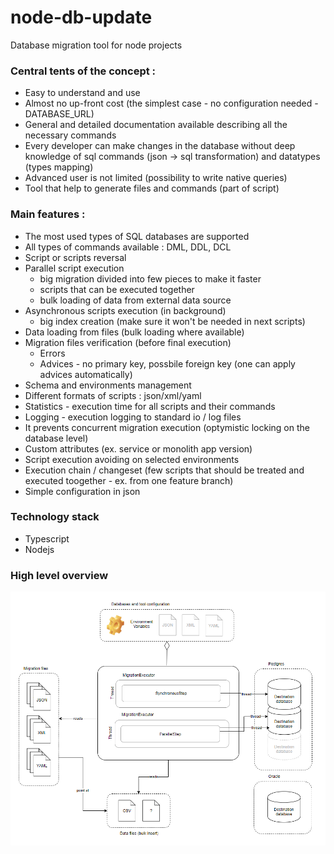 # node-db-update
Database migration tool for node projects

### Central tents of the concept :

* Easy to understand and use
* Almost no up-front cost (the simplest case - no configuration needed - DATABASE_URL)
* General and detailed documentation available describing all the necessary commands 
* Every developer can make changes in the database without deep knowledge of sql commands (json -> sql transformation) and datatypes (types mapping)
* Advanced user is not limited (possibility to write native queries)
* Tool that help to generate files and commands (part of script)

### Main features :

* The most used types of SQL databases are supported
* All types of commands available : DML, DDL, DCL
* Script or scripts reversal
* Parallel script execution
  * big migration divided into few pieces to make it faster
  * scripts that can be executed together
  * bulk loading of data from external data source
* Asynchronous scripts execution (in background)
  * big index creation (make sure it won't be needed in next scripts)
* Data loading from files (bulk loading where available)
* Migration files verification (before final execution)
  * Errors
  * Advices - no primary key, possbile foreign key (one can apply advices automatically)
* Schema and environments management
* Different formats of scripts : json/xml/yaml
* Statistics - execution time for all scripts and their commands
* Logging - execution logging to standard io / log files
* It prevents concurrent migration execution (optymistic locking on the database level)
* Custom attributes (ex. service or monolith app version)
* Script execution avoiding on selected environments
* Execution chain / changeset (few scripts that should be treated and executed toogether - ex. from one feature branch)
* Simple configuration in json

### Technology stack

* Typescript
* Nodejs

### High level overview

![High level overview of the system](https://github.com/hairysnake/node-db-update/blob/documentation/documentation/images/high_level_view.png)
